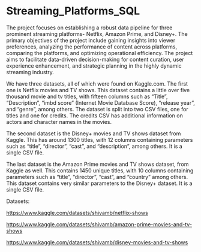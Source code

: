 # Streaming_Platforms_SQL

The project focuses on establishing a robust data pipeline for three prominent streaming platforms- Netflix, Amazon Prime, and Disney+. The primary objectives of the project include gaining insights into viewer preferences, analyzing the performance of content across platforms, comparing the platforms, and optimizing operational efficiency. The project aims to facilitate data-driven decision-making for content curation, user experience enhancement, and strategic planning in the highly dynamic streaming industry.

We have three datasets, all of which were found on Kaggle.com. The first one is Netflix movies and TV shows. This dataset contains a little over five thousand movie and tv titles, with fifteen columns such as “Title”, “Description”, “imbd score” (Internet Movie Database Score), “release year”, and “genre”, among others. The dataset is split into two CSV files, one for titles and one for credits. The credits CSV has additional information on actors and character names in the movies.

The second dataset is the Disney+ movies and TV shows dataset from Kaggle. This has around 1300 titles, with 12 columns containing parameters such as “title”, “director”, “cast”, and “description”, among others. It is a single CSV file.
 
The last dataset is the Amazon Prime movies and TV shows dataset, from Kaggle as well. This contains 1450 unique titles, with 10 columns containing parameters such as “title”, “director”, “cast”, and “country” among others. This dataset contains very similar parameters to the Disney+ dataset. It is a single CSV file.


Datasets:

https://www.kaggle.com/datasets/shivamb/netflix-shows

https://www.kaggle.com/datasets/shivamb/amazon-prime-movies-and-tv-shows

https://www.kaggle.com/datasets/shivamb/disney-movies-and-tv-shows
